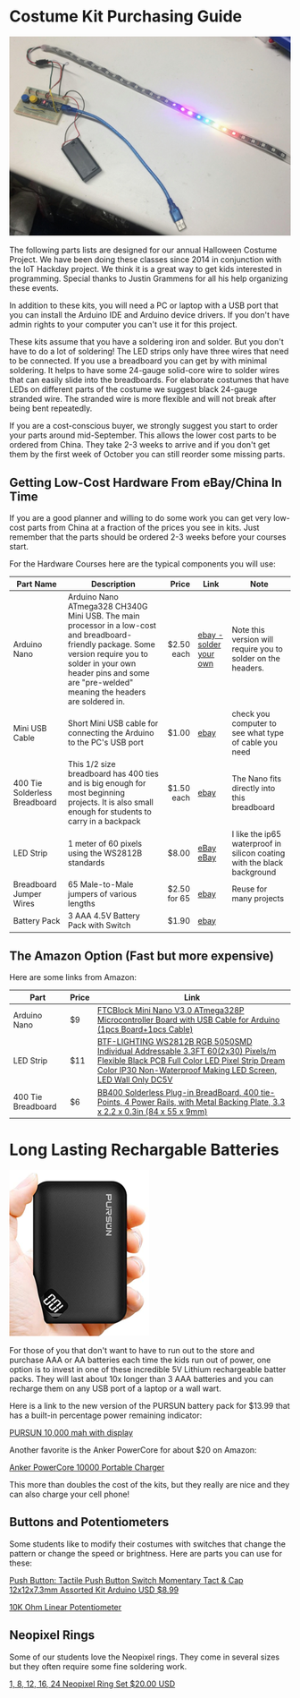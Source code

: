 # Costume Kit Purchasing Guide

![Nano and LED Strip](img/nano-and-strip.jpg)

The following parts lists are designed for our annual Halloween Costume Project.  We have been doing these classes since 2014 in conjunction with the IoT Hackday project. We think it is a great way to get kids interested in programming.  Special thanks to Justin Grammens for all his help organizing these events.

In addition to these kits, you will need a PC or laptop with a USB port that you can install the Arduino IDE and Arduino device drivers.  If you don't have admin rights to your computer you can't use it for this project.

These kits assume that you have a soldering iron and solder.  But you don't have to do a lot of soldering!  The LED strips only have three wires that need to be connected. If you use a breadboard you can get by with minimal soldering.  It helps to have some 24-gauge solid-core wire to solder wires that can easily slide into the breadboards.  For elaborate costumes that have LEDs on different parts of the costume we suggest black 24-gauge stranded wire.  The stranded wire is more flexible and will not break after being bent repeatedly.

If you are a cost-conscious buyer, we strongly suggest you start to order your parts around mid-September.  This allows the lower cost parts to be ordered from China.  They take 2-3 weeks to arrive and if you don't get them by the first week of October you can still reorder some missing parts.

## Getting Low-Cost Hardware From eBay/China In Time
If you are a good planner and willing to do some work you can get very low-cost parts from China at a fraction of the prices you see in kits.  Just remember that the parts should be ordered 2-3 weeks before your courses start.

For the Hardware Courses here are the typical components you will use:


| Part Name   |  Description      | Price | Link   | Note |
|-------------|-------------------|------:|--------|------|
| Arduino Nano| Arduino Nano ATmega328 CH340G Mini USB. The main processor in a low-cost and breadboard-friendly package.  Some version require you to solder in your own header pins and some are "pre-welded" meaning the headers are soldered in. | $2.50 each | [ebay - solder your own](https://www.ebay.com/itm/Nano-V3-0-Mini-USB-ATmega328-5V-16M-Micro-controller-CH340G-board-For-Arduino/202988007585) | Note this version will require you to solder on the headers. |
| Mini USB Cable | Short Mini USB cable for connecting the Arduino to the PC's USB port | $1.00 | [ebay](https://www.ebay.com/itm/1-2-5-10PCS-Mini-Type-C-Micro-USB-Nano-V3-0-5V-ATmega328-CH340G-Kit-For-Arduino/143495610440) | check you computer to see what type of cable you need |
| 400 Tie Solderless Breadboard | This 1/2 size breadboard has 400 ties and is big enough for most beginning projects.  It is also small enough for students to carry in a backpack | $1.50 each | [ebay](https://www.ebay.com/itm/Solderless-Breadboard-400-Point-Tie-Prototype-Test-Bread-Board-PCB-For-Arduino/283953769724) | The Nano fits directly into this breadboard |
| LED Strip | 1 meter of 60 pixels using the WS2812B standards | $8.00 | [eBay](https://www.ebay.com/itm/WS2812B-5050-RGB-LED-Strip-30-60-96-144LEDs-M-Individual-Addressable-IC-DC5V/383303087840) [eBay](https://www.ebay.com/itm/WS2812B-Strip-LED-Lights-5050-RGB-30-60-144-LED-M-IC-Individual-Addressable-DC5V/273348048838) | I like the ip65 waterproof in silicon coating with the black background |
| Breadboard Jumper Wires | 65 Male-to-Male jumpers of various lengths | $2.50 for 65 | [ebay](https://www.ebay.com/itm/65Pcs-Male-to-Male-Breadboard-Jumper-Cable-Wires-Kit-for-Arduino-Circuit-Set/264315948957)| Reuse for many projects |
| Battery Pack | 3 AAA 4.5V Battery Pack  with Switch | $1.90 | [ebay](https://www.ebay.com/itm/1pcs-3x-AAA-3A-4-5V-Cell-Battery-Holder-Box-Case-With-Switch-6-Lead-Wire-Black/300903936992) |

## The Amazon Option (Fast but more expensive)

Here are some links from Amazon:

| Part | Price | Link |
|--|--|--|
| Arduino Nano | $9 | [FTCBlock Mini Nano V3.0 ATmega328P Microcontroller Board with USB Cable for Arduino (1pcs Board+1pcs Cable)](https://www.amazon.com/FTCBlock-ATmega328P-Microcontroller-Board-Arduino/dp/B07H31FS8J/ref=sr_1_12_sspa)
| LED Strip | $11 | [BTF-LIGHTING WS2812B RGB 5050SMD Individual Addressable 3.3FT 60(2x30) Pixels/m Flexible Black PCB Full Color LED Pixel Strip Dream Color IP30 Non-Waterproof Making LED Screen, LED Wall Only DC5V](https://www.amazon.com/BTF-LIGHTING-Flexible-Individually-Addressable-Non-waterproof/dp/B01CDTED80/ref=sr_1_5) |
| 400 Tie Breadboard | $6 | [BB400 Solderless Plug-in BreadBoard, 400 tie-Points, 4 Power Rails, with Metal Backing Plate, 3.3 x 2.2 x 0.3in (84 x 55 x 9mm)](https://www.amazon.com/BB400-Solderless-BreadBoard-tie-Points-Backing/dp/B00Q9G8MQS/ref=sr_1_14) |

# Long Lasting Rechargable Batteries

![Battery Pack](img/battey-pack.png)

For those of you that don't want to have to run out to the store and purchase AAA or AA batteries each time the kids run out of power, one option is to invest in one of these incredible 5V Lithium rechargeable batter packs.  They will last about 10x longer than 3 AAA batteries and you can recharge them on any USB port of a laptop or a wall wart.

Here is a link to the new version of the PURSUN battery pack for $13.99 that has a built-in percentage power remaining indicator:

[PURSUN 10,000 mah with display](https://www.amazon.com/Updated-Compact-10000mAh-Technology-Portable/dp/B07YB9K7WJ/ref=sr_1_1?dchild=1&keywords=10000mah+with+percent+charged+display&qid=1600136038&sr=8-1)


Another favorite is the Anker PowerCore for about $20 on Amazon:

[Anker PowerCore 10000 Portable Charger](https://www.amazon.com/Anker-PowerCore-Ultra-Compact-High-Speed-Technology/dp/B0194WDVHI/ref=sr_1_15)

This more than doubles the cost of the kits, but they really are nice and they can also charge your cell phone!

## Buttons and Potentiometers
Some students like to modify their costumes with switches that change the pattern or change the speed or brightness.  Here are parts you can use for these:

[Push Button: Tactile Push Button Switch Momentary Tact & Cap 12x12x7.3mm Assorted Kit Arduino USD $8.99](https://www.ebay.com/itm/Tactile-Push-Button-Switch-Momentary-Tact-Cap-12x12x7-3mm-Assorted-Kit-Arduino/222517498810)

[10K Ohm Linear Potentiometer](https://www.ebay.com/itm/B10K-Electrical-With-Knob-Rotary-Potentiometer-Accessories-Linear-Switch-WH148/254691066223)

## Neopixel Rings

Some of our students love the Neopixel rings.  They come in several sizes but they often require some fine soldering work.

[1, 8, 12, 16, 24 Neopixel Ring Set $20.00 USD](https://www.ebay.com/itm/1-8-12-16-24-LED-Ring-Set-WS2812-RGB-Compatible-with-Neopixel/254001827423)